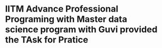 # IITM Advance Professional Programing with Master data science program with Guvi provided the TAsk for Pratice 
